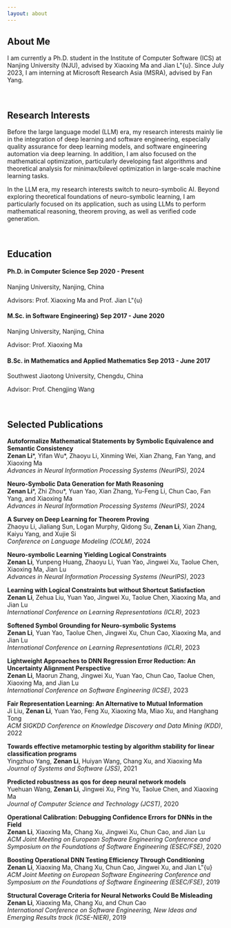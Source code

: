 ```yaml
---
layout: about 
---
```


## About Me
I am currently a Ph.D. student in the Institute of Computer Software (ICS) at Nanjing University (NJU), advised by Xiaoxing Ma and Jian L\"{u}. 
Since July 2023, I am interning at Microsoft Research Asia (MSRA), advised by Fan Yang.

<br>

## Research Interests 

Before the large language model (LLM) era, my research interests mainly lie in the integration of deep learning and software engineering, especially quality assurance for deep learning models, and software engineering automation via deep learning. 
In addition, I am also focused on the mathematical optimization, particularly developing fast algorithms and theoretical analysis for minimax/bilevel optimization in large-scale machine learning tasks.

In the LLM era, my research interests switch to neuro-symbolic AI. 
Beyond exploring theoretical foundations of neuro-symbolic learning, I am particularly focused on its application, such as using LLMs to perform mathematical reasoning, theorem proving, as well as verified code generation.

<br>

## Education

#### Ph.D. in Computer Science Sep 2020 - Present

Nanjing University, Nanjing, China 

Advisors: Prof. Xiaoxing Ma and Prof. Jian L\"{u}


#### M.Sc. in Software Engineering} Sep 2017 - June 2020

Nanjing University, Nanjing, China 

Advisor: Prof. Xiaoxing Ma

#### B.Sc. in Mathematics and Applied Mathematics Sep 2013 - June 2017

Southwest Jiaotong University, Chengdu, China 

Advisor: Prof. Chengjing Wang

<br>

## Selected Publications

**Autoformalize Mathematical Statements by Symbolic Equivalence and Semantic Consistency** <br>
**Zenan Li**\*, Yifan Wu\*, Zhaoyu Li, Xinming Wei, Xian Zhang, Fan Yang, and Xiaoxing Ma <br>
*Advances in Neural Information Processing Systems (NeurIPS)*, 2024

**Neuro-Symbolic Data Generation for Math Reasoning** <br>
**Zenan Li**\*, Zhi Zhou\*, Yuan Yao, Xian Zhang, Yu-Feng Li, Chun Cao, Fan Yang, and Xiaoxing Ma <br>
*Advances in Neural Information Processing Systems (NeurIPS)*, 2024

**A Survey on Deep Learning for Theorem Proving** <br>
Zhaoyu Li, Jialiang Sun, Logan Murphy, Qidong Su, **Zenan Li**, Xian Zhang, Kaiyu Yang, and Xujie Si <br>
*Conference on Language Modeling (COLM)*, 2024

**Neuro-symbolic Learning Yielding Logical Constraints** <br>
**Zenan Li**, Yunpeng Huang, Zhaoyu Li, Yuan Yao, Jingwei Xu, Taolue Chen, Xiaoxing Ma, Jian Lu <br>
*Advances in Neural Information Processing Systems (NeurIPS)*, 2023 

**Learning with Logical Constraints but without Shortcut Satisfaction** <br>
**Zenan Li**, Zehua Liu, Yuan Yao, Jingwei Xu, Taolue Chen, Xiaoxing Ma, and Jian Lu <br> 
*International Conference on Learning Representations (ICLR)*, 2023

**Softened Symbol Grounding for Neuro-symbolic Systems** <br>
**Zenan Li**, Yuan Yao, Taolue Chen, Jingwei Xu, Chun Cao, Xiaoxing Ma, and Jian Lu <br>
*International Conference on Learning Representations (ICLR)*, 2023

**Lightweight Approaches to DNN Regression Error Reduction: An Uncertainty Alignment Perspective** <br>
**Zenan Li**, Maorun Zhang, Jingwei Xu, Yuan Yao, Chun Cao, Taolue Chen, Xiaoxing Ma, and Jian Lu <br>
*International Conference on Software Engineering (ICSE)*, 2023

**Fair Representation Learning: An Alternative to Mutual Information** <br>
Ji Liu, **Zenan Li**, Yuan Yao, Feng Xu, Xiaoxing Ma, Miao Xu, and Hanghang Tong <br>
*ACM SIGKDD Conference on Knowledge Discovery and Data Mining (KDD)*, 2022

**Towards effective metamorphic testing by algorithm stability for linear classification programs** <br>
Yingzhuo Yang, **Zenan Li**, Huiyan Wang, Chang Xu, and Xiaoxing Ma <br>
*Journal of Systems and Software (JSS)*, 2021

**Predicted robustness as qos for deep neural network models** <br>
Yuehuan Wang, **Zenan Li**, Jingwei Xu, Ping Yu, Taolue Chen, and Xiaoxing Ma <br>
*Journal of Computer Science and Technology (JCST)*, 2020

**Operational Calibration: Debugging Confidence Errors for DNNs in the Field** <br>
**Zenan Li**, Xiaoxing Ma, Chang Xu, Jingwei Xu, Chun Cao, and Jian Lu <br>
*ACM Joint Meeting on European Software Engineering Conference and Symposium on the Foundations of Software Engineering (ESEC/FSE)*, 2020

**Boosting Operational DNN Testing Efficiency Through Conditioning** <br>
**Zenan Li**, Xiaoxing Ma, Chang Xu, Chun Cao, Jingwei Xu, and Jian L\"{u} <br>
*ACM Joint Meeting on European Software Engineering Conference and Symposium on the Foundations of Software Engineering (ESEC/FSE)*, 2019 

**Structural Coverage Criteria for Neural Networks Could Be Misleading** <br>
**Zenan Li**, Xiaoxing Ma, Chang Xu, and Chun Cao <br>
*International Conference on Software Engineering, New Ideas and Emerging Results track (ICSE-NIER)*, 2019

